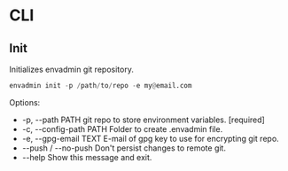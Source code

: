 # CLI

## Init
Initializes envadmin git repository.

```python
envadmin init -p /path/to/repo -e my@email.com
```

Options:
 -  -p, --path PATH         git repo to store environment variables.  [required]
 -  -c, --config-path PATH  Folder to create .envadmin file.
 -  -e, --gpg-email TEXT    E-mail of gpg key to use for encrypting git repo.
 -  --push / --no-push      Don't persist changes to remote git.
 -  --help                  Show this message and exit.
